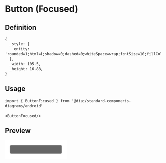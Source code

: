 # Button (Focused)

## Definition

```
{
  _style: { 
    entity: 'rounded=1;html=1;shadow=0;dashed=0;whiteSpace=wrap;fontSize=10;fillColor=#666666;align=center;strokeColor=#999999;fontColor=#ffffff;',
  },
  _width: 105.5,
  _height: 16.88,
}
```

## Usage

```
import { ButtonFocused } from '@diac/standard-components-diagrams/android'

<ButtonFocused/>
```

## Preview

<img src="./button-focused.png" width="200"/>
